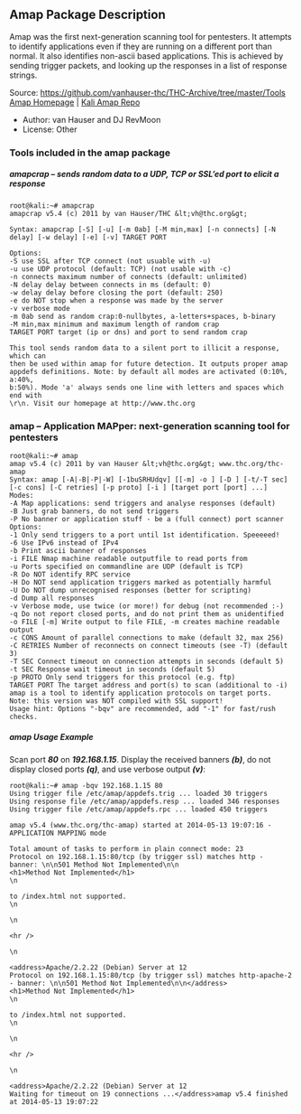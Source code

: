 ## Amap Package Description

Amap was the first next-generation scanning tool for pentesters. It attempts to identify applications even if they are running on a different port than normal.
It also identifies non-ascii based applications. This is achieved by sending trigger packets, and looking up the responses in a list of response strings.

Source: https://github.com/vanhauser-thc/THC-Archive/tree/master/Tools
[Amap Homepage](https://github.com/vanhauser-thc/THC-Archive/tree/master/Tools) | [Kali Amap Repo](https://gitlab.com/kalilinux/packages/amap.git;a=summary)

- Author: van Hauser and DJ RevMoon
- License: Other

### Tools included in the amap package

##### amapcrap – sends random data to a UDP, TCP or SSL’ed port to elicit a response

```
root@kali:~# amapcrap
amapcrap v5.4 (c) 2011 by van Hauser/THC &lt;vh@thc.org&gt;

Syntax: amapcrap [-S] [-u] [-m 0ab] [-M min,max] [-n connects] [-N delay] [-w delay] [-e] [-v] TARGET PORT

Options:
-S use SSL after TCP connect (not usuable with -u)
-u use UDP protocol (default: TCP) (not usable with -c)
-n connects maximum number of connects (default: unlimited)
-N delay delay between connects in ms (default: 0)
-w delay delay before closing the port (default: 250)
-e do NOT stop when a response was made by the server
-v verbose mode
-m 0ab send as random crap:0-nullbytes, a-letters+spaces, b-binary
-M min,max minimum and maximum length of random crap
TARGET PORT target (ip or dns) and port to send random crap

This tool sends random data to a silent port to illicit a response, which can
then be used within amap for future detection. It outputs proper amap
appdefs definitions. Note: by default all modes are activated (0:10%, a:40%,
b:50%). Mode 'a' always sends one line with letters and spaces which end with
\r\n. Visit our homepage at http://www.thc.org
```

### amap – Application MAPper: next-generation scanning tool for pentesters

```
root@kali:~# amap
amap v5.4 (c) 2011 by van Hauser &lt;vh@thc.org&gt; www.thc.org/thc-amap
Syntax: amap [-A|-B|-P|-W] [-1buSRHUdqv] [[-m] -o ] [-D ] [-t/-T sec] [-c cons] [-C retries] [-p proto] [-i ] [target port [port] ...]
Modes:
-A Map applications: send triggers and analyse responses (default)
-B Just grab banners, do not send triggers
-P No banner or application stuff - be a (full connect) port scanner
Options:
-1 Only send triggers to a port until 1st identification. Speeeeed!
-6 Use IPv6 instead of IPv4
-b Print ascii banner of responses
-i FILE Nmap machine readable outputfile to read ports from
-u Ports specified on commandline are UDP (default is TCP)
-R Do NOT identify RPC service
-H Do NOT send application triggers marked as potentially harmful
-U Do NOT dump unrecognised responses (better for scripting)
-d Dump all responses
-v Verbose mode, use twice (or more!) for debug (not recommended :-)
-q Do not report closed ports, and do not print them as unidentified
-o FILE [-m] Write output to file FILE, -m creates machine readable output
-c CONS Amount of parallel connections to make (default 32, max 256)
-C RETRIES Number of reconnects on connect timeouts (see -T) (default 3)
-T SEC Connect timeout on connection attempts in seconds (default 5)
-t SEC Response wait timeout in seconds (default 5)
-p PROTO Only send triggers for this protocol (e.g. ftp)
TARGET PORT The target address and port(s) to scan (additional to -i)
amap is a tool to identify application protocols on target ports.
Note: this version was NOT compiled with SSL support!
Usage hint: Options "-bqv" are recommended, add "-1" for fast/rush checks.
```

##### amap Usage Example

Scan port ***80*** on ***192.168.1.15***. Display the received banners ***(b)***, do not display closed ports ***(q)***, and use verbose output ***(v)***:

```
root@kali:~# amap -bqv 192.168.1.15 80
Using trigger file /etc/amap/appdefs.trig ... loaded 30 triggers
Using response file /etc/amap/appdefs.resp ... loaded 346 responses
Using trigger file /etc/amap/appdefs.rpc ... loaded 450 triggers

amap v5.4 (www.thc.org/thc-amap) started at 2014-05-13 19:07:16 - APPLICATION MAPPING mode

Total amount of tasks to perform in plain connect mode: 23
Protocol on 192.168.1.15:80/tcp (by trigger ssl) matches http - banner: \n\n501 Method Not Implemented\n\n
<h1>Method Not Implemented</h1>
\n

to /index.html not supported.
\n

\n

<hr />

\n

<address>Apache/2.2.22 (Debian) Server at 12
Protocol on 192.168.1.15:80/tcp (by trigger ssl) matches http-apache-2 - banner: \n\n501 Method Not Implemented\n\n</address>
<h1>Method Not Implemented</h1>
\n

to /index.html not supported.
\n

\n

<hr />

\n

<address>Apache/2.2.22 (Debian) Server at 12
Waiting for timeout on 19 connections ...</address>amap v5.4 finished at 2014-05-13 19:07:22
```